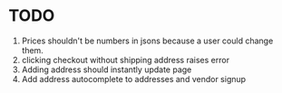 # TODO

1. Prices shouldn't be numbers in jsons because a user could change them.
2. clicking checkout without shipping address raises error
3. Adding address should instantly update page 
4. Add address autocomplete to addresses and vendor signup